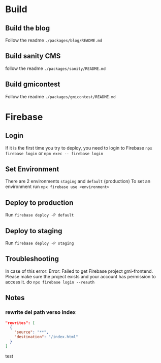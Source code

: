 # Build
## Build the blog
Follow the readme `./packages/blog/README.md`

## Build sanity CMS
follow the readme `./packages/sanity/README.md`

## Build gmicontest
Follow the readme `./packages/gmicontest/README.md`

# Firebase
## Login
If it is the first time you try to deploy, you need to login to Firebase
`npx firebase login`
or
`npm exec -- firebase login`

## Set Environment
There are 2 environments `staging` and `default` (production)
To set an environment run `npx firebase use <environment>`

## Deploy to production 
Run `firebase deploy -P default`

## Deploy to staging
Run `firebase deploy -P staging`

## Troubleshooting
In case of this error:
  Error: Failed to get Firebase project gmi-frontend. Please make sure the project exists and your account has permission to access it.
do
  `npx firebase login --reauth`

## Notes

### rewrite del path verso index

```json
"rewrites": [
  {
    "source": "**",
    "destination": "/index.html"
  }
]
```

test